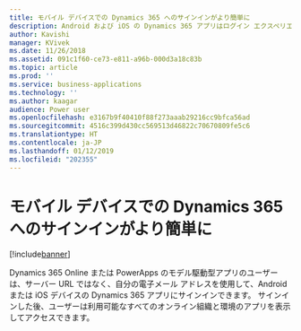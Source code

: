 ```yaml
---
title: モバイル デバイスでの Dynamics 365 へのサインインがより簡単に
description: Android および iOS の Dynamics 365 アプリはログイン エクスペリエンスの向上をサポートします
author: Kavishi
manager: KVivek
ms.date: 11/26/2018
ms.assetid: 091c1f60-ce73-e811-a96b-000d3a18c83b
ms.topic: article
ms.prod: ''
ms.service: business-applications
ms.technology: ''
ms.author: kaagar
audience: Power user
ms.openlocfilehash: e3167b9f40410f88f273aaab29216cc9bfca56ad
ms.sourcegitcommit: 4516c399d430cc569513d46822c70670809fe5c6
ms.translationtype: HT
ms.contentlocale: ja-JP
ms.lasthandoff: 01/12/2019
ms.locfileid: "202355"
---
```

# <a name="sign-in-more-easily-to-dynamics-365-on-a-mobile-device"></a>モバイル デバイスでの Dynamics 365 へのサインインがより簡単に 

[!include[banner](../../includes/banner.md)] 

Dynamics 365 Online または PowerApps のモデル駆動型アプリのユーザーは、サーバー URL ではなく、自分の電子メール アドレスを使用して、Android または iOS デバイスの Dynamics 365 アプリにサインインできます。 サインインした後、ユーザーは利用可能なすべてのオンライン組織と環境のアプリを表示してアクセスできます。

